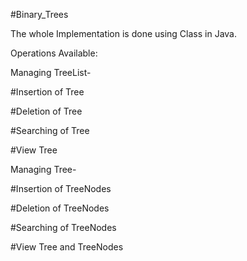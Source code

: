 #Binary_Trees

The whole Implementation is done using Class in Java.

Operations Available:


Managing TreeList-

 #Insertion of Tree
 
 #Deletion of Tree
 
 #Searching of Tree
 
 #View Tree


Managing Tree-

 #Insertion of TreeNodes
 
 #Deletion of TreeNodes
 
 #Searching of TreeNodes
 
 #View Tree and TreeNodes

